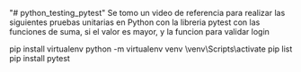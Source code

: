 "# python_testing_pytest" 
Se tomo un video de referencia para realizar las siguientes pruebas unitarias en Python con la libreria pytest
con las funciones de suma, si el valor es mayor, y la funcion para validar login

pip install virtualenv
python -m virtualenv venv
\venv\Scripts\activate
pip list
pip install pytest
